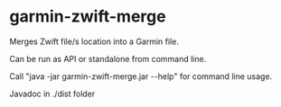 # garmin-zwift-merge
Merges Zwift file/s location into a Garmin file.

Can be run as API or standalone from command line.

Call "java -jar garmin-zwift-merge.jar --help" for command line usage.

Javadoc in ./dist folder